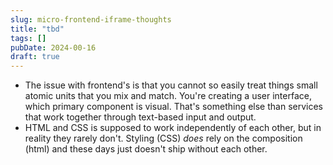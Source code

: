 ```yaml
---
slug: micro-frontend-iframe-thoughts
title: "tbd"
tags: []
pubDate: 2024-00-16
draft: true
---
```


- The issue with frontend's is that you cannot so easily treat things small atomic units that you mix and match. You're creating a user interface, which primary component is visual. That's something else than services that work together through text-based input and output.
- HTML and CSS is supposed to work independently of each other, but in reality they rarely don't. Styling (CSS) _does_ rely on the composition (html) and these days just doesn't ship without each other.
